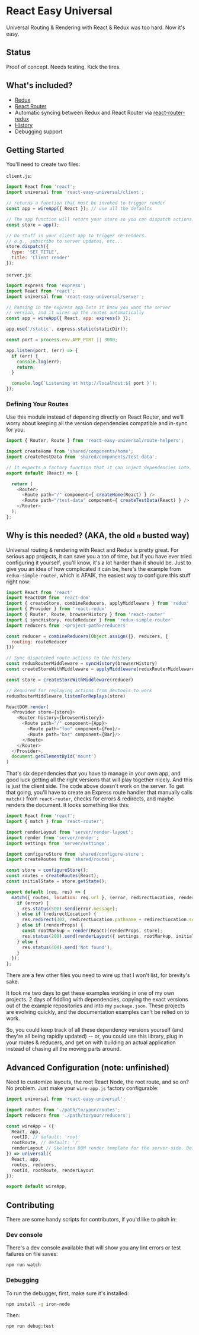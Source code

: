 # React Easy Universal

Universal Routing & Rendering with React & Redux was too hard. Now it's easy.

## Status

Proof of concept. Needs testing. Kick the tires.


## What's included?

* [Redux](https://github.com/rackt/redux)
* [React Router](https://github.com/rackt/react-router)
* Automatic syncing between Redux and React Router via [react-router-redux](https://github.com/rackt/react-router-redux)
* [History](https://github.com/rackt/history)
* Debugging support

## Getting Started

You'll need to create two files:

`client.js`:

```js
import React from 'react';
import universal from 'react-easy-universal/client';

// returns a function that must be invoked to trigger render
const app = wireApp({ React }); // use all the defaults

// The app function will return your store so you can dispatch actions.
const store = app();

// Do stuff in your client app to trigger re-renders.
// e.g., subscribe to server updates, etc...
store.dispatch({
  type: 'SET_TITLE',
  title: 'Client render'
});
```


`server.js`:

```js
import express from 'express';
import React from 'react';
import universal from 'react-easy-universal/server';

// Passing in the express app lets it know you want the server
// version, and it wires up the routes automatically
const app = wireApp({ React, app: express() });

app.use('/static', express.static(staticDir));

const port = process.env.APP_PORT || 3000;

app.listen(port, (err) => {
  if (err) {
    console.log(err);
    return;
  }

  console.log(`Listening at http://localhost:${ port }`);
});
```


### Defining Your Routes

Use this module instead of depending directly on React Router, and we'll worry about keeping all the version dependencies compatible and in-sync for you.

```js
import { Router, Route } from 'react-easy-universal/route-helpers';

import createHome from 'shared/components/home';
import createTestData from 'shared/components/test-data';

// It expects a factory function that it can inject dependencies into.
export default (React) => {

  return (
    <Router>
      <Route path="/" component={ createHome(React) } />
      <Route path="/test-data" component={ createTestData(React) } />
    </Router>
  );
};
```


## Why is this needed? (AKA, the old `n` busted way)

Universal routing & rendering with React and Redux is pretty great. For serious app projects, it can save you a ton of time, but if you have ever tried configuring it yourself, you'll know, it's a lot harder than it should be. Just to give you an idea of how complicated it can be, here's the example from `redux-simple-router`, which is AFAIK, the easiest way to configure this stuff right now:

```js
import React from 'react'
import ReactDOM from 'react-dom'
import { createStore, combineReducers, applyMiddleware } from 'redux'
import { Provider } from 'react-redux'
import { Router, Route, browserHistory } from 'react-router'
import { syncHistory, routeReducer } from 'redux-simple-router'
import reducers from '<project-path>/reducers'

const reducer = combineReducers(Object.assign({}, reducers, {
  routing: routeReducer
}))

// Sync dispatched route actions to the history
const reduxRouterMiddleware = syncHistory(browserHistory)
const createStoreWithMiddleware = applyMiddleware(reduxRouterMiddleware)(createStore)

const store = createStoreWithMiddleware(reducer)

// Required for replaying actions from devtools to work
reduxRouterMiddleware.listenForReplays(store)

ReactDOM.render(
  <Provider store={store}>
    <Router history={browserHistory}>
      <Route path="/" component={App}>
        <Route path="foo" component={Foo}/>
        <Route path="bar" component={Bar}/>
      </Route>
    </Router>
  </Provider>,
  document.getElementById('mount')
)
```

That's six dependencies that you have to manage in your own app, and good luck getting all the right versions that will play together nicely. And this is just the client side. The code above doesn't work on the server. To get that going, you'll have to create an Express route handler that manually calls `match()` from `react-router`, checks for errors & redirects, and maybe renders the document. It looks something like this:


```js
import React from 'react';
import { match } from 'react-router';

import renderLayout from 'server/render-layout';
import render from 'server/render';
import settings from 'server/settings';

import configureStore from 'shared/configure-store';
import createRoutes from 'shared/routes';

const store = configureStore();
const routes = createRoutes(React);
const initialState = store.getState();

export default (req, res) => {
  match({ routes, location: req.url }, (error, redirectLocation, renderProps) => {
    if (error) {
      res.status(500).send(error.message);
    } else if (redirectLocation) {
      res.redirect(302, redirectLocation.pathname + redirectLocation.search);
    } else if (renderProps) {
      const rootMarkup = render(React)(renderProps, store);
      res.status(200).send(renderLayout({ settings, rootMarkup, initialState }));
    } else {
      res.status(404).send('Not found');
    }
  });
};
```

There are a few other files you need to wire up that I won't list, for brevity's sake.

It took me two days to get these examples working in one of my own projects. 2 days of fiddling with dependencies, copying the exact versions out of the example repositories and into my `package.json`. These projects are evolving quickly, and the documentation examples can't be relied on to work.

So, you could keep track of all these dependency versions yourself (and they're all being rapidly updated) -- or, you could use this library, plug in your routes & reducers, and get on with building an actual application instead of chasing all the moving parts around.


## Advanced Configuration (note: unfinished)

Need to customize layouts, the root React Node, the root route, and so on? No problem. Just make your `wire-app.js` factory configurable:

```js
import universal from 'react-easy-universal';

import routes from './path/to/your/routes';
import reducers from './path/to/your/reducers';

const wireApp = ({
  React, app,
  rootID, // default: 'root'
  rootRoute, // default: '/'
  renderLayout // Skeleton DOM render template for the server-side. Default: Barebones ES6 template
}) => universal({
  React, app,
  routes, reducers,
  rootId, rootRoute, renderLayout
});

export default wireApp;
```

## Contributing

There are some handy scripts for contributors, if you'd like to pitch in:

### Dev console

There's a dev console available that will show you any lint errors or test failures on file saves:

```sh
npm run watch
```

### Debugging

To run the debugger, first, make sure it's installed:

```sh
npm install -g iron-node
```

Then:

```
npm run debug:test
```

